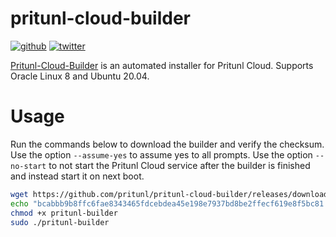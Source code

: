 # pritunl-cloud-builder

[![github](https://img.shields.io/badge/github-pritunl-11bdc2.svg?style=flat)](https://github.com/pritunl)
[![twitter](https://img.shields.io/badge/twitter-pritunl-55acee.svg?style=flat)](https://twitter.com/pritunl)

[Pritunl-Cloud-Builder](https://cloud.pritunl.com) is an automated installer
for Pritunl Cloud. Supports Oracle Linux 8 and Ubuntu 20.04.

# Usage

Run the commands below to download the builder and verify the checksum. Use
the option `--assume-yes` to assume yes to all prompts. Use the option
`--no-start` to not start the Pritunl Cloud service after the builder is
finished and instead start it on next boot.

```bash
wget https://github.com/pritunl/pritunl-cloud-builder/releases/download/1.0.2289.55/pritunl-builder
echo "bcabbb9b8ffc6fae8343465fdcebdea45e198e7937bd8be2ffecf619e8f5bc81  pritunl-builder" | sha256sum -c -
chmod +x pritunl-builder
sudo ./pritunl-builder
```
